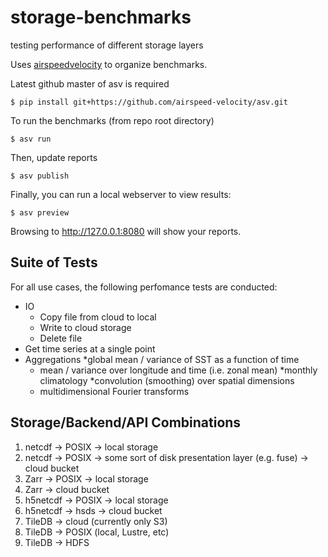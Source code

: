 # storage-benchmarks
testing performance of different storage layers

Uses [airspeedvelocity](http://asv.readthedocs.io/en/latest) to organize benchmarks.

Latest github master of asv is required

    $ pip install git+https://github.com/airspeed-velocity/asv.git

To run the benchmarks (from repo root directory)

    $ asv run

Then, update reports

    $ asv publish

Finally, you can run a local webserver to view results:

    $ asv preview

Browsing to http://127.0.0.1:8080 will show your reports.

## Suite of Tests

For all use cases, the following perfomance tests are conducted:

* IO
	* Copy file from cloud to local
	* Write to cloud storage
	* Delete file
* Get time series at a single point
* Aggregations
	*global mean / variance of SST as a function of time
 	* mean / variance over longitude and time (i.e. zonal mean)
	*monthly climatology
	*convolution (smoothing) over spatial dimensions
	* multidimensional Fourier transforms

## Storage/Backend/API Combinations

1. netcdf -> POSIX -> local storage
1. netcdf -> POSIX -> some sort of disk presentation layer (e.g. fuse) -> cloud bucket
1. Zarr -> POSIX -> local storage
1. Zarr -> cloud bucket
1. h5netcdf -> POSIX -> local storage
1. h5netcdf -> hsds -> cloud bucket
1. TileDB -> cloud (currently only S3)
1. TileDB -> POSIX (local, Lustre, etc)
1. TileDB -> HDFS

